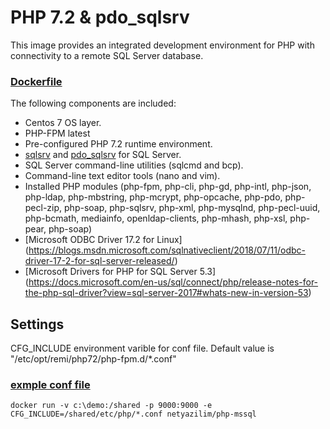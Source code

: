 # PHP 7.2 & pdo_sqlsrv

This image provides an integrated development environment for PHP with connectivity to a remote SQL Server database.

### [Dockerfile](https://github.com/netyazilim/php-mssql/blob/master/Dockerfile)

The following components are included:
- Centos 7 OS layer.
- PHP-FPM latest
- Pre-configured PHP 7.2 runtime environment.
- [sqlsrv](http://php.net/manual/en/book.sqlsrv.php) and [pdo_sqlsrv](http://php.net/manual/en/ref.pdo-sqlsrv.php) for SQL Server.
- SQL Server command-line utilities (sqlcmd and bcp).
- Command-line text editor tools (nano and vim).
- Installed PHP modules (php-fpm, php-cli, php-gd, php-intl, php-json, php-ldap, php-mbstring, php-mcrypt, php-opcache, php-pdo, php-pecl-zip, php-soap, php-sqlsrv, php-xml, php-mysqlnd, php-pecl-uuid, php-bcmath, mediainfo, openldap-clients, php-mhash, php-xsl, php-pear, php-soap)
- [Microsoft ODBC Driver 17.2 for Linux] (https://blogs.msdn.microsoft.com/sqlnativeclient/2018/07/11/odbc-driver-17-2-for-sql-server-released/)
- [Microsoft Drivers for PHP for SQL Server 5.3] (https://docs.microsoft.com/en-us/sql/connect/php/release-notes-for-the-php-sql-driver?view=sql-server-2017#whats-new-in-version-53)

## Settings
CFG_INCLUDE environment varible for conf file. Default value is "/etc/opt/remi/php72/php-fpm.d/*.conf"

### [exmple conf file](https://github.com/netyazilim/php-mssql/blob/master/www.conf)
```
docker run -v c:\demo:/shared -p 9000:9000 -e CFG_INCLUDE=/shared/etc/php/*.conf netyazilim/php-mssql

```
